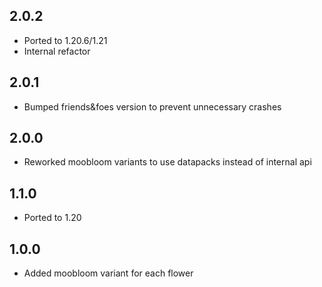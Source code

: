 ## 2.0.2

- Ported to 1.20.6/1.21
- Internal refactor

## 2.0.1

- Bumped friends&foes version to prevent unnecessary crashes

## 2.0.0

- Reworked moobloom variants to use datapacks instead of internal api

## 1.1.0

- Ported to 1.20

## 1.0.0

- Added moobloom variant for each flower